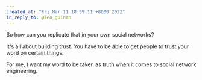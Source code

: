 ```yaml
---
created_at: "Fri Mar 11 18:59:11 +0000 2022"
in_reply_to: @leo_guinan
---
```


So how can you replicate that in your own social networks?

It's all about building trust. You have to be able to get people to trust your word on certain things.

For me, I want my word to be taken as truth when it comes to social network engineering.